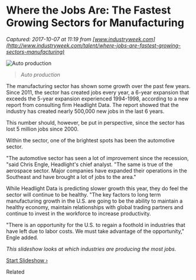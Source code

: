 # Where the Jobs Are: The Fastest Growing Sectors for Manufacturing

_Captured: 2017-10-07 at 11:19 from [www.industryweek.com](http://www.industryweek.com/talent/where-jobs-are-fastest-growing-sectors-manufacturing)_

![Auto production](http://www.industryweek.com/sites/industryweek.com/files/styles/article_featured_standard/public/Auto-production-2.gif?itok=9cWfM2jV)

> _Auto production_

The manufacturing sector has shown some growth over the past few years. Since 2011, the sector has created jobs every year, a 6-year expansion that exceeds the 5-year expansion experienced 1994-1998, according to a new report from consulting firm Headlight Data. The report showed that the industry has created nearly 500,000 new jobs in the last 6 years.

This number should, however, be put in perspective, since the sector has lost 5 million jobs since 2000.

Within the sector, one of the brightest spots has been the automotive sector.

"The automotive sector has seen a lot of improvement since the recession, "said Chris Engle, Headlight's chief analyst. "The same is true of the aerospace sector. Major companies have expanded their operations in the Southeast and have brought a lot of jobs to the area."

While Headlight Data is predicting slower growth this year, they do feel the sector will continue to be healthy. "The key factors to long term manufacturing growth in the U.S. are going to be the ability to maintain a healthy economy, maintain relationships with global trading partners and continue to invest in the workforce to increase productivity.

"There is an opportunity for the U.S. to regain a foothold in industries that have left due to labor costs. We must take advantage of the opportunity," Engle added.

_This slideshow looks at which industries are producing the most jobs._

[ Start Slideshow › ](http://www.industryweek.com/talent/where-jobs-are-fastest-growing-sectors-manufacturing/gallery)

Related
